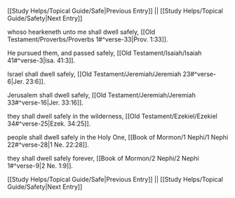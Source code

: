 [[Study Helps/Topical Guide/Safe|Previous Entry]]  ||  [[Study Helps/Topical Guide/Safety|Next Entry]]

 whoso hearkeneth unto me shall dwell safely, [[Old Testament/Proverbs/Proverbs 1#^verse-33|Prov. 1:33]].

 He pursued them, and passed safely, [[Old Testament/Isaiah/Isaiah 41#^verse-3|Isa. 41:3]].

 Israel shall dwell safely, [[Old Testament/Jeremiah/Jeremiah 23#^verse-6|Jer. 23:6]].

 Jerusalem shall dwell safely, [[Old Testament/Jeremiah/Jeremiah 33#^verse-16|Jer. 33:16]].

 they shall dwell safely in the wilderness, [[Old Testament/Ezekiel/Ezekiel 34#^verse-25|Ezek. 34:25]].

 people shall dwell safely in the Holy One, [[Book of Mormon/1 Nephi/1 Nephi 22#^verse-28|1 Ne. 22:28]].

 they shall dwell safely forever, [[Book of Mormon/2 Nephi/2 Nephi 1#^verse-9|2 Ne. 1:9]].

[[Study Helps/Topical Guide/Safe|Previous Entry]]  ||  [[Study Helps/Topical Guide/Safety|Next Entry]]